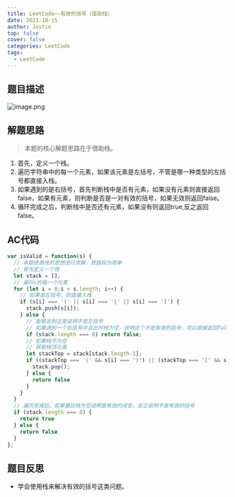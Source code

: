 ```yaml
---
title: LeetCode——有效的括号（借助栈）
date: 2021-10-15
author: Justin
top: false
cover: false
categories: LeetCode
tags:
  - LeetCode
---
```

## 题目描述

![image.png](https://img-blog.csdnimg.cn/img_convert/3dae1e003683aebeddb9ab52e8326d10.png)

## 解题思路
>本题的核心解题思路在于借助栈。

1. 首先，定义一个栈。
2. 遍历字符串中的每一个元素，如果该元素是左括号，不管是哪一种类型的左括号都直接入栈。
3. 如果遇到的是右括号，首先判断栈中是否有元素，如果没有元素则直接返回false，如果有元素，则判断是否是一对有效的括号，如果无效则返回false。
4. 循环完成之后，判断栈中是否还有元素，如果没有则返回true,反之返回false。

## AC代码
```js
var isValid = function(s) {
  // 本题使用栈的思想进行求解，思路较为简单
  // 首先定义一个栈
  let stack = [];
  // 遍历s的每一个元素
  for (let i = 0;i < s.length; i++) {
    // 如果是左括号，则直接入栈
    if (s[i] === '(' || s[i] === '{' || s[i] === '[') {
      stack.push(s[i]);
    } else {
      // 能够走到这里说明不是左括号
      // 如果遇到一个右括号并且此时栈为空，说明这个不是有效的括号，可以直接返回false 
      if (stack.length === 0) return false;
      // 如果栈不为空
      // 获取栈顶元素
      let stackTop = stack[stack.length-1];
      if ((stackTop === '(' && s[i] === ')') || (stackTop === '[' && s[i] === ']') || (stackTop === '{' && s[i] === '}')) {
        stack.pop();
      } else {
        return false
      }
    }
  }
  // 遍历完成后，如果最后栈为空说明是有效的阔含，反之说明不是有效的括号
  if (stack.length === 0) {
    return true 
  } else {
    return false
  }
};
```

## 题目反思
* 学会使用栈来解决有效的括号这类问题。
